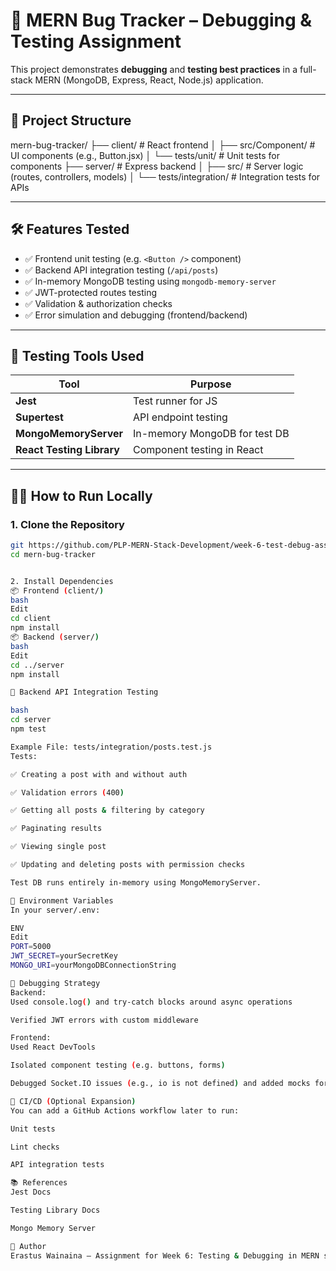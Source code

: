 # 🐞 MERN Bug Tracker – Debugging & Testing Assignment

This project demonstrates **debugging** and **testing best practices** in a full-stack MERN (MongoDB, Express, React, Node.js) application.

---

## 📁 Project Structure
mern-bug-tracker/
├── client/ # React frontend
│ ├── src/Component/ # UI components (e.g., Button.jsx)
│ └── tests/unit/ # Unit tests for components
├── server/ # Express backend
│ ├── src/ # Server logic (routes, controllers, models)
│ └── tests/integration/ # Integration tests for APIs


---

## 🛠️ Features Tested

- ✅ Frontend unit testing (e.g. `<Button />` component)
- ✅ Backend API integration testing (`/api/posts`)
- ✅ In-memory MongoDB testing using `mongodb-memory-server`
- ✅ JWT-protected routes testing
- ✅ Validation & authorization checks
- ✅ Error simulation and debugging (frontend/backend)

---

## 🧪 Testing Tools Used

| Tool                   | Purpose                         |
|------------------------|----------------------------------|
| **Jest**               | Test runner for JS              |
| **Supertest**          | API endpoint testing            |
| **MongoMemoryServer**  | In-memory MongoDB for test DB   |
| **React Testing Library** | Component testing in React |

---

## 🧑‍💻 How to Run Locally

### 1. Clone the Repository

```bash
git https://github.com/PLP-MERN-Stack-Development/week-6-test-debug-assignment-wainaina-mwangi.git
cd mern-bug-tracker


2. Install Dependencies
📦 Frontend (client/)
bash
Edit
cd client
npm install
📦 Backend (server/)
bash
Edit
cd ../server
npm install

🔌 Backend API Integration Testing

bash
cd server
npm test

Example File: tests/integration/posts.test.js
Tests:

✅ Creating a post with and without auth

✅ Validation errors (400)

✅ Getting all posts & filtering by category

✅ Paginating results

✅ Viewing single post

✅ Updating and deleting posts with permission checks

Test DB runs entirely in-memory using MongoMemoryServer.

🔐 Environment Variables
In your server/.env:

ENV
Edit
PORT=5000
JWT_SECRET=yourSecretKey
MONGO_URI=yourMongoDBConnectionString

🧰 Debugging Strategy
Backend:
Used console.log() and try-catch blocks around async operations

Verified JWT errors with custom middleware

Frontend:
Used React DevTools

Isolated component testing (e.g. buttons, forms)

Debugged Socket.IO issues (e.g., io is not defined) and added mocks for testing

🚀 CI/CD (Optional Expansion)
You can add a GitHub Actions workflow later to run:

Unit tests

Lint checks

API integration tests

📚 References
Jest Docs

Testing Library Docs

Mongo Memory Server

🙌 Author
Erastus Wainaina – Assignment for Week 6: Testing & Debugging in MERN stack
